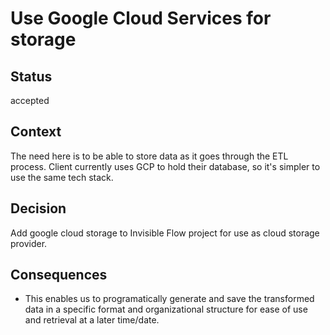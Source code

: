 # Use Google Cloud Services for storage

## Status

accepted

## Context

The need here is to be able to store data as it goes through the ETL process.
Client currently uses GCP to hold their database, so it's simpler to use the same tech stack.

## Decision

Add google cloud storage to Invisible Flow project for use as cloud storage provider.

## Consequences

- This enables us to programatically generate and save the transformed data in a specific 
format and organizational structure for ease of use and retrieval at a later time/date.
